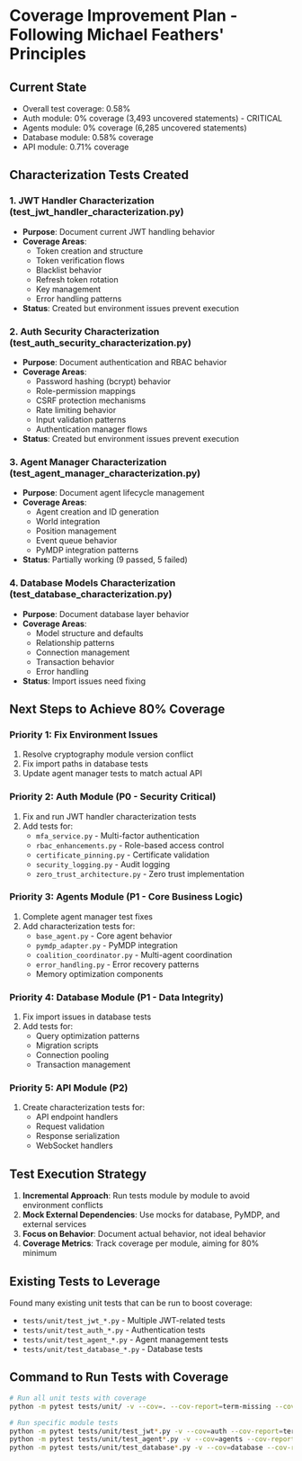 # Coverage Improvement Plan - Following Michael Feathers' Principles

## Current State

- Overall test coverage: 0.58%
- Auth module: 0% coverage (3,493 uncovered statements) - CRITICAL
- Agents module: 0% coverage (6,285 uncovered statements)
- Database module: 0.58% coverage
- API module: 0.71% coverage

## Characterization Tests Created

### 1. JWT Handler Characterization (test_jwt_handler_characterization.py)

- **Purpose**: Document current JWT handling behavior
- **Coverage Areas**:
  - Token creation and structure
  - Token verification flows
  - Blacklist behavior
  - Refresh token rotation
  - Key management
  - Error handling patterns
- **Status**: Created but environment issues prevent execution

### 2. Auth Security Characterization (test_auth_security_characterization.py)

- **Purpose**: Document authentication and RBAC behavior
- **Coverage Areas**:
  - Password hashing (bcrypt) behavior
  - Role-permission mappings
  - CSRF protection mechanisms
  - Rate limiting behavior
  - Input validation patterns
  - Authentication manager flows
- **Status**: Created but environment issues prevent execution

### 3. Agent Manager Characterization (test_agent_manager_characterization.py)

- **Purpose**: Document agent lifecycle management
- **Coverage Areas**:
  - Agent creation and ID generation
  - World integration
  - Position management
  - Event queue behavior
  - PyMDP integration patterns
- **Status**: Partially working (9 passed, 5 failed)

### 4. Database Models Characterization (test_database_characterization.py)

- **Purpose**: Document database layer behavior
- **Coverage Areas**:
  - Model structure and defaults
  - Relationship patterns
  - Connection management
  - Transaction behavior
  - Error handling
- **Status**: Import issues need fixing

## Next Steps to Achieve 80% Coverage

### Priority 1: Fix Environment Issues

1. Resolve cryptography module version conflict
2. Fix import paths in database tests
3. Update agent manager tests to match actual API

### Priority 2: Auth Module (P0 - Security Critical)

1. Fix and run JWT handler characterization tests
2. Add tests for:
   - `mfa_service.py` - Multi-factor authentication
   - `rbac_enhancements.py` - Role-based access control
   - `certificate_pinning.py` - Certificate validation
   - `security_logging.py` - Audit logging
   - `zero_trust_architecture.py` - Zero trust implementation

### Priority 3: Agents Module (P1 - Core Business Logic)

1. Complete agent manager test fixes
2. Add characterization tests for:
   - `base_agent.py` - Core agent behavior
   - `pymdp_adapter.py` - PyMDP integration
   - `coalition_coordinator.py` - Multi-agent coordination
   - `error_handling.py` - Error recovery patterns
   - Memory optimization components

### Priority 4: Database Module (P1 - Data Integrity)

1. Fix import issues in database tests
2. Add tests for:
   - Query optimization patterns
   - Migration scripts
   - Connection pooling
   - Transaction management

### Priority 5: API Module (P2)

1. Create characterization tests for:
   - API endpoint handlers
   - Request validation
   - Response serialization
   - WebSocket handlers

## Test Execution Strategy

1. **Incremental Approach**: Run tests module by module to avoid environment conflicts
2. **Mock External Dependencies**: Use mocks for database, PyMDP, and external services
3. **Focus on Behavior**: Document actual behavior, not ideal behavior
4. **Coverage Metrics**: Track coverage per module, aiming for 80% minimum

## Existing Tests to Leverage

Found many existing unit tests that can be run to boost coverage:

- `tests/unit/test_jwt_*.py` - Multiple JWT-related tests
- `tests/unit/test_auth_*.py` - Authentication tests
- `tests/unit/test_agent_*.py` - Agent management tests
- `tests/unit/test_database_*.py` - Database tests

## Command to Run Tests with Coverage

```bash
# Run all unit tests with coverage
python -m pytest tests/unit/ -v --cov=. --cov-report=term-missing --cov-report=html

# Run specific module tests
python -m pytest tests/unit/test_jwt*.py -v --cov=auth --cov-report=term-missing
python -m pytest tests/unit/test_agent*.py -v --cov=agents --cov-report=term-missing
python -m pytest tests/unit/test_database*.py -v --cov=database --cov-report=term-missing
```
